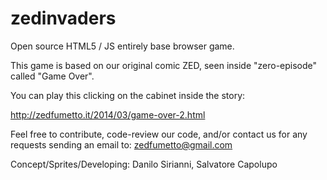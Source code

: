 zedinvaders
===========

Open source HTML5 / JS entirely base browser game.

This game is based on our original comic ZED, seen inside "zero-episode" called "Game Over".

You can play this clicking on the cabinet inside the story:

http://zedfumetto.it/2014/03/game-over-2.html

Feel free to contribute, code-review our code, and/or contact us for any requests sending an email to: zedfumetto@gmail.com 

Concept/Sprites/Developing: Danilo Sirianni, Salvatore Capolupo
